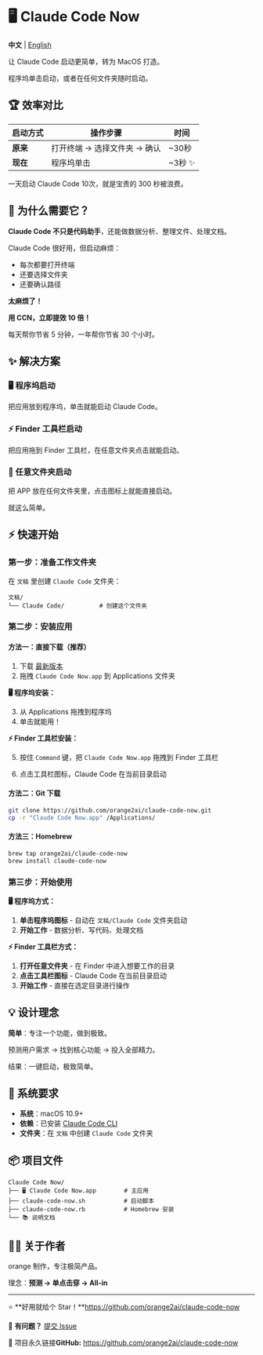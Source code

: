 # 🖥 Claude Code Now

**中文** | [English](README.en.md)

让 Claude Code 启动更简单，转为 MacOS 打造。

程序坞单击启动，或者在任何文件夹随时启动。

## 🏆 效率对比

| 启动方式 | 操作步骤 | 时间 |
|---------|----------|------|
| **原来** | 打开终端 → 选择文件夹 → 确认 | ~30秒 |
| **现在** | 程序坞单击 | ~3秒 ✨ |

一天启动 Claude Code 10次，就是宝贵的 300 秒被浪费。

## 🎯 为什么需要它？

**Claude Code 不只是代码助手**，还能做数据分析、整理文件、处理文档。

Claude Code 很好用，但启动麻烦：

- 每次都要打开终端
- 还要选择文件夹
- 还要确认路径

**太麻烦了！**

**用 CCN，立即提效 10 倍！**

每天帮你节省 5 分钟，一年帮你节省 30 个小时。

## ✨ 解决方案

### 🖥 程序坞启动

把应用放到程序坞，单击就能启动 Claude Code。

### ⚡ Finder 工具栏启动

把应用拖到 Finder 工具栏，在任意文件夹点击就能启动。

### 📁 任意文件夹启动
把 APP 放在任何文件夹里，点击图标上就能直接启动。

就这么简单。

## ⚡ 快速开始

### 第一步：准备工作文件夹
在 `文稿` 里创建 `Claude Code` 文件夹：

```
文稿/
└── Claude Code/          # 创建这个文件夹
```

### 第二步：安装应用

#### 方法一：直接下载（推荐）
1. 下载 [最新版本](https://github.com/orange2ai/claude-code-now/releases)
2. 拖拽 `Claude Code Now.app` 到 Applications 文件夹

**🖥 程序坞安装：**

3. 从 Applications 拖拽到程序坞
4. 单击就能用！

**⚡ Finder 工具栏安装：**

5. 按住 `Command` 键，把 `Claude Code Now.app` 拖拽到 Finder 工具栏

6. 点击工具栏图标，Claude Code 在当前目录启动

#### 方法二：Git 下载

```bash
git clone https://github.com/orange2ai/claude-code-now.git
cp -r "Claude Code Now.app" /Applications/
```

#### 方法三：Homebrew

```bash
brew tap orange2ai/claude-code-now
brew install claude-code-now
```

### 第三步：开始使用

**🖥 程序坞方式：**
1. **单击程序坞图标** - 自动在 `文稿/Claude Code` 文件夹启动
2. **开始工作** - 数据分析、写代码、处理文档

**⚡ Finder 工具栏方式：**
1. **打开任意文件夹** - 在 Finder 中进入想要工作的目录
2. **点击工具栏图标** - Claude Code 在当前目录启动
3. **开始工作** - 直接在选定目录进行操作

## 💡 设计理念

**简单**：专注一个功能，做到极致。

预测用户需求 → 找到核心功能 → 投入全部精力。

结果：一键启动，极致简单。

## 🔧 系统要求

- **系统**：macOS 10.9+
- **依赖**：已安装 [Claude Code CLI](https://docs.claude.com/en/docs/claude-code)
- **文件夹**：在 `文稿` 中创建 `Claude Code` 文件夹

## 📦 项目文件

```
Claude Code Now/
├── 🖥 Claude Code Now.app        # 主应用
├── claude-code-now.sh           # 启动脚本
├── claude-code-now.rb           # Homebrew 安装
└── 📚 说明文档
```

## 👨‍💼 关于作者

orange 制作，专注极简产品。

理念：**预测 → 单点击穿 → All-in**

---

⭐ **好用就给个 Star！**https://github.com/orange2ai/claude-code-now

💬 **有问题？** [提交 Issue](https://github.com/orange2ai/claude-code-now/issues)

🔗 项目永久链接**GitHub:** https://github.com/orange2ai/claude-code-now